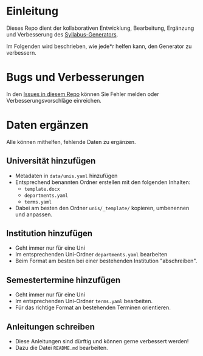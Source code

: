 # Einleitung

Dieses Repo dient der kollaborativen Entwicklung, Bearbeitung, Ergänzung und Verbesserung des [Syllabus-Generators](https://ktiu.github.io/sylgen).

Im Folgenden wird beschrieben, wie jede\*r helfen kann, den Generator zu verbessern.

# Bugs und Verbesserungen

In den [Issues in diesem Repo](https://github.com/ktiu/sylgen/issues) können Sie Fehler melden oder Verbesserungsvorschläge einreichen.

# Daten ergänzen

Alle können mithelfen, fehlende Daten zu ergänzen.

## Universität hinzufügen

- Metadaten in `data/unis.yaml` hinzufügen
- Entsprechend benannten Ordner erstellen mit den folgenden Inhalten:
  - `template.docx`
  - `departments.yaml`
  - `terms.yaml`
- Dabei am besten den Ordner `unis/_template/` kopieren, umbenennen und anpassen.

## Institution hinzufügen

- Geht immer nur für eine Uni
- Im entsprechenden Uni-Ordner `departments.yaml` bearbeiten
- Beim Format am besten bei einer bestehenden Institution "abschreiben".

## Semestertermine hinzufügen

- Geht immer nur für eine Uni
- Im entsprechenden Uni-Ordner `terms.yaml` bearbeiten.
- Für das richtige Format an bestehenden Terminen orientieren.

## Anleitungen schreiben

- Diese Anleitungen sind dürftig und können gerne verbessert werden!
- Dazu die Datei `README.md` bearbeiten.
